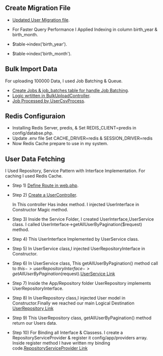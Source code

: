 ## Create Migration File

- [Updated User Migration file](https://github.com/alaminrony/Doctime-Task/blob/master/database/migrations/2014_10_12_000000_create_users_table.php).

- For Faster Query Performance I Applied Indexing in column birth_year & birth_month.
- $table->index('birth_year').
- $table->index('birth_month').

## Bulk Import Data

For uploading 100000 Data, I used Job Batching & Queue.


- [Create Jobs & job_batches table for handle Job Batching](https://github.com/alaminrony/Doctime-Task/blob/master/database/migrations/2024_01_19_111017_create_job_batches_table.php).
- [Logic wrtitten in BulkUploadController](https://github.com/alaminrony/Doctime-Task/blob/master/app/Http/Controllers/BulkUploadController.php).
- [Job Processed by UserCsvProcess](https://github.com/alaminrony/Doctime-Task/blob/master/app/Jobs/UserCsvProcess.php).

## Redis Configuraion

- Installing Redis Server, predis, & Set REDIS_CLIENT=predis in config/databse.php. 
- Update .env file Set CACHE_DRIVER=redis & SESSION_DRIVER=redis 
- Now Redis Cache prepare to use in my system. 


## User Data Fetching

I Used Repository, Service Pattern with Interface Implementation. For caching I used Redis Cache.

- Step 1) [Define Route in web.php](https://github.com/alaminrony/Doctime-Task/blob/master/routes/web.php).
- Step 2) [Create a UserController](https://github.com/alaminrony/Doctime-Task/blob/master/routes/web.php). 
   
   In This controller Has index method. I injected UserInterface in Constructor Magic method.

 
- Step 3) Inside the Service Folder, I created UserInterface,UserService class. I called UserInterface->getAllUserByPagination($request) method.
- Step 4) This UserInterface Implemented by UserService class. 
- Step 5) In UserService class,I injected UserRepositoryInterface in Constructor.
- Step 6) In UserService class, This getAllUserByPagination() method call to $this->userRepositoryInterface->getAllUserByPagination($request).[UserService Link](https://github.com/alaminrony/Doctime-Task/blob/master/app/Service/UserService.php)
- Step 7) Inside the App/Repository folder UserRepository implements UserRepositoryInterface.
- Step 8) In UserRepository class,I injected User model in Constructor.Finally we reached our main Logical Destination [UserRepository Link](https://github.com/alaminrony/Doctime-Task/blob/master/app/Repository/UserRepository.php)
- Step 9) This UserRepository class, getAllUserByPagination() method return our Users data.
- Step 10) For Binding all Interface & Classess. I create a RepositoryServiceProvider & register it config/app/providers array. Inside register method I have written my binding code.[RepositoryServiceProvider Link](https://github.com/alaminrony/Doctime-Task/blob/master/app/Providers/RepositoryServiceProvider.php) 





